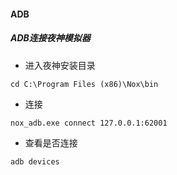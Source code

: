 #### ADB


##### ADB连接夜神模拟器
- 进入夜神安装目录
```
cd C:\Program Files (x86)\Nox\bin
```

- 连接
```
nox_adb.exe connect 127.0.0.1:62001
```

- 查看是否连接
```
adb devices
```